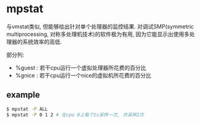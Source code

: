 # mpstat
与vmstat类似, 但能够给出针对单个处理器的监控结果. 对调试SMP(symmetric multiprocessing, 对称多处理机技术)的软件极为有用, 因为它能显示出使用多处理器的系统效率的高低.

部分列:
- %guest : 若干cpu运行一个虚拟处理器所花费的百分比
- %gnice : 若干cpu运行一个nice的虚拟机所花费的百分比

## example
```sh
$ mpstat -P ALL
$ mpstat -P 0 1 2 # 在cpu 0上每个1s采样一次, 共采样2次
```
